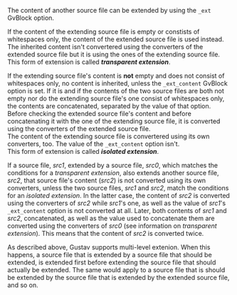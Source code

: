The content of another source file can be extended by using the `_ext` GvBlock option.

If the content of the extending source file is empty or constists of whitespaces only, the content of the extended source file is used instead. The inherited content isn't convertered using the converters of the extended source file but it is using the ones of the extending source file.  
This form of extension is called ***transparent extension***.

If the extending source file's content is **not** empty and does not consist of whitespaces only, no content is inherited, unless the `_ext_content` GvBlock option is set. If it is and if the contents of the two source files are both not empty nor do the  extending source file's one consist of whitespaces only, the contents are concatenated, separated by the value of that option.  
Before checking the extended source file's content and before concatenating it with the one of the extending source file, it is converted using the converters of the extended source file.  
The content of the extending source file is convertered using its own converters, too. The value of the `_ext_content` option isn't.  
This form of extension is called ***isolated extension***.

If a source file, *src1*, extended by a source file, *src0*, which matches the conditions for a *transparent extension*, also extends another source file, *src2*, that source file's content (*src2*) is not converted using its own converters, unless the two source files, *src1* and *src2*, match the conditions for an *isolated extension*. In the latter case, the content of *src2* is converted using the converters of *src2* while *src1*'s one, as well as the value of *src1*'s `_ext_content` option is not converted at all. Later, both contents of *src1* and *src2*, concatenated, as well as the value used to concatenate them are converted using the converters of *src0* (see information on *transparent extension*). This means that the content of *src2* is converted twice.

As described above, Gustav supports multi-level extenion. When this happens, a source file that is extended by a source file that should be extended, is extended first before extending the source file that should actually be extended. The same would apply to a source file that is should be extended by the source file that is extended by the extended source file, and so on.